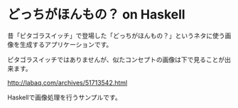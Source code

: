 # どっちがほんもの？ on Haskell
昔「ピタゴラスイッチ」で登場した「どっちがほんもの？」というネタに使う画像を生成するアプリケーションです。

ピタゴラスイッチではありませんが、似たコンセプトの画像は下で見ることが出来ます。

http://labaq.com/archives/51713542.html

Haskellで画像処理を行うサンプルです。

